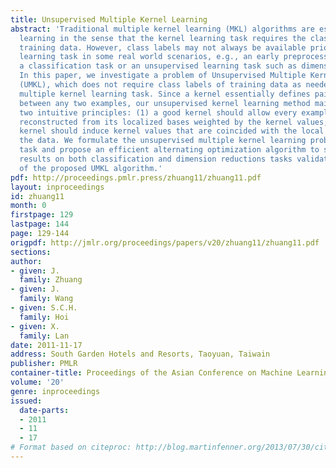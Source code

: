 ```yaml
---
title: Unsupervised Multiple Kernel Learning
abstract: 'Traditional multiple kernel learning (MKL) algorithms are essentially supervised
  learning in the sense that the kernel learning task requires the class labels of
  training data. However, class labels may not always be available prior to the kernel
  learning task in some real world scenarios, e.g., an early preprocessing step of
  a classification task or an unsupervised learning task such as dimension reduction.
  In this paper, we investigate a problem of Unsupervised Multiple Kernel Learning
  (UMKL), which does not require class labels of training data as needed in a conventional
  multiple kernel learning task. Since a kernel essentially defines pairwise similarity
  between any two examples, our unsupervised kernel learning method mainly follows
  two intuitive principles: (1) a good kernel should allow every example to be well
  reconstructed from its localized bases weighted by the kernel values; (2) a good
  kernel should induce kernel values that are coincided with the local geometry of
  the data. We formulate the unsupervised multiple kernel learning problem as an optimization
  task and propose an efficient alternating optimization algorithm to solve it. Empirical
  results on both classification and dimension reductions tasks validate the efficacy
  of the proposed UMKL algorithm.'
pdf: http://proceedings.pmlr.press/zhuang11/zhuang11.pdf
layout: inproceedings
id: zhuang11
month: 0
firstpage: 129
lastpage: 144
page: 129-144
origpdf: http://jmlr.org/proceedings/papers/v20/zhuang11/zhuang11.pdf
sections: 
author:
- given: J.
  family: Zhuang
- given: J.
  family: Wang
- given: S.C.H.
  family: Hoi
- given: X.
  family: Lan
date: 2011-11-17
address: South Garden Hotels and Resorts, Taoyuan, Taiwain
publisher: PMLR
container-title: Proceedings of the Asian Conference on Machine Learning
volume: '20'
genre: inproceedings
issued:
  date-parts:
  - 2011
  - 11
  - 17
# Format based on citeproc: http://blog.martinfenner.org/2013/07/30/citeproc-yaml-for-bibliographies/
---
```

